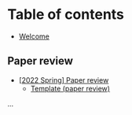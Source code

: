 # Table of contents

* [Welcome](README.md)

## Paper review

* [\[2022 Spring\] Paper review](paper-review/2022-fall-paper-review/README.md)
  * [Template \(paper review\)](paper-review/2022-spring-paper-review/#icml-2020-simcrl-kor.md)

...
